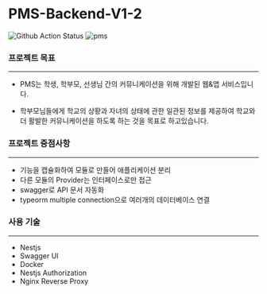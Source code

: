 # PMS-Backend-V1-2

![Github Action Status](https://github.com/DSM-DMS/PMS-Backend-V1-1/workflows/Java%20CI%20with%20Gradle/badge.svg)
![pms](http://api.potatochips.live/media/pms/)


### 프로젝트 목표

___

* PMS는 학생, 학부모, 선생님 간의 커뮤니케이션을 위해 개발된 웹&앱 서비스입니다. 

* 학부모님들에게 학교의 상황과 자녀의 상태에 관한 일관된 정보를 제공하여 학교와 더 활발한 커뮤니케이션을 하도록 하는 것을 목표로 하고있습니다. 



### 프로젝트 중점사항

---

* 기능을 캡슐화하여 모듈로 만들어 애플리케이션 분리 
* 다른 모듈의 Provider는 인터페이스로만 접근 
* swagger로 API 문서 자동화 
* typeorm multiple connection으로 여러개의 데이터베이스 연결 



### 사용 기술 

___

* Nestjs 
* Swagger UI 
* Docker 
* Nestjs Authorization
* Nginx Reverse Proxy
